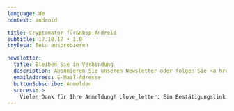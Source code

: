 ```yaml
---
language: de
context: android

title: Cryptomator für&nbsp;Android
subtitle: 17.10.17 • 1.0
tryBeta: Beta ausprobieren

newsletter:
  title: Bleiben Sie in Verbindung
  description: Abonnieren Sie unseren Newsletter oder folgen Sie <a href="https://twitter.com/Cryptomator" target="_blank">@Cryptomator</a> auf Twitter.
  emailAddress: E-Mail-Adresse
  buttonSubscribe: Anmelden
  success: >
    Vielen Dank für Ihre Anmeldung! :love_letter: Ein Bestätigungslink wurde an Ihre E-Mail-Adresse zugeschickt.
---
```

